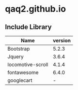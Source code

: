 # qaq2.github.io
## Include Library
| Name  | version |
| ------------- | ------------- |
| Bootstrap  | 5.2.3 |
| Jquery  | 3.6.4 |
| locomotive-scroll| 4.1.4 |
| fontawesome| 6.4.0 |
| googlecart|-  |

